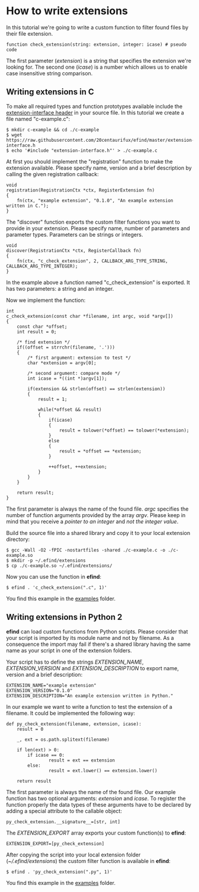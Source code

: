 # How to write extensions

In this tutorial we're going to write a custom function to filter found files by their file extension.

	function check_extension(string: extension, integer: icase) # pseudo code

The first parameter (*extension*) is a string that specifies the extension we're looking for. The second one (*icase*) is a number which allows us to enable case insensitive string comparison.

## Writing extensions in C

To make all required types and function prototypes available include the [extension-interface header](https://github.com/20centaurifux/efind/blob/master/extension-interface.h) in your source file. In this tutorial we create a file named "c-example.c":

	$ mkdir c-example && cd ./c-example
	$ wget https://raw.githubusercontent.com/20centaurifux/efind/master/extension-interface.h
	$ echo '#include "extension-interface.h"' > ./c-example.c

At first you should implement the "registration" function to make the extension available. Please specify name, version and a brief description by calling the given registration callback:

	void
	registration(RegistrationCtx *ctx, RegisterExtension fn)
	{
		fn(ctx, "example extension", "0.1.0", "An example extension written in C.");
	}

The "discover" function exports the custom filter functions you want to provide in your extension. Please specify name, number of parameters and parameter types.  Parameters can be strings or integers.

	void
	discover(RegistrationCtx *ctx, RegisterCallback fn)
	{
		fn(ctx, "c_check_extension", 2, CALLBACK_ARG_TYPE_STRING, CALLBACK_ARG_TYPE_INTEGER);
	}

In the example above a function named "c_check_extension" is exported. It has two parameters: a string and an integer.

Now we implement the function:

	int
	c_check_extension(const char *filename, int argc, void *argv[])
	{
		const char *offset;
		int result = 0;

		/* find extension */
		if((offset = strrchr(filename, '.')))
		{
			/* first argument: extension to test */
			char *extension = argv[0];

			/* second argument: compare mode */
			int icase = *((int *)argv[1]);

			if(extension && strlen(offset) == strlen(extension))
			{
				result = 1;

				while(*offset && result)
				{
					if(icase)
					{
						result = tolower(*offset) == tolower(*extension);
					}
					else
					{
						result = *offset == *extension;
					}

					++offset, ++extension;
				}
			}
		}

		return result;
	}

The first parameter is always the name of the found file. *argc* specifies the number of function arguments provided by the array *argv*. Please keep in mind that you receive a *pointer to an integer* and *not the integer value*.

Build the source file into a shared library and copy it to your local extension directory:

	$ gcc -Wall -O2 -fPIC -nostartfiles -shared ./c-example.c -o ./c-example.so
	$ mkdir -p ~/.efind/extensions
	$ cp ./c-example.so ~/.efind/extensions/

Now you can use the function in **efind**:

	$ efind . 'c_check_extension(".c", 1)'

You find this example in the [examples](https://github.com/20centaurifux/efind/tree/master/examples/c) folder.

## Writing extensions in Python 2

**efind** can load custom functions from Python scripts. Please consider that your script is imported by its module name and not by filename. As a consequence the import may fail if there's a shared library having the same name as your script in one of the extension folders.

Your script has to define the strings *EXTENSION_NAME*, *EXTENSION_VERSION* and *EXTENSION_DESCRIPTION* to export name, version and a brief description:

	EXTENSION_NAME="example extension"
	EXTENSION_VERSION="0.1.0"
	EXTENSION_DESCRIPTION="An example extension written in Python."

In our example we want to write a function to test the extension of a filename. It could be implemented the following way:

	def py_check_extension(filename, extension, icase):
	    result = 0

	    _, ext = os.path.splitext(filename)

	    if len(ext) > 0:
			if icase == 0:
		    		result = ext == extension
			else:
		    		result = ext.lower() == extension.lower()

	    return result

The first parameter is always the name of the found file. Our example function has two optional arguments: *extension* and *icase*. To register the function properly the data types of these arguments have to be declared by adding a special attribute to the callable object:

	py_check_extension.__signature__=[str, int]

The *EXTENSION_EXPORT* array exports your custom function(s) to **efind**:

	EXTENSION_EXPORT=[py_check_extension]

After copying the script into your local extension folder (*~/.efind/extensions*) the custom filter function is available in **efind**:

	$ efind . 'py_check_extension(".py", 1)'

You find this example in the [examples](https://github.com/20centaurifux/efind/tree/master/examples/python) folder.
